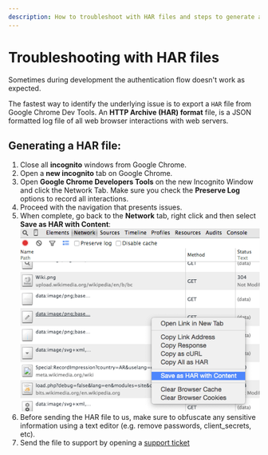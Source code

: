 ```yaml
---
description: How to troubleshoot with HAR files and steps to generate a HAR file.
---
```


# Troubleshooting with HAR files

Sometimes during development the authentication flow doesn't work as expected.

The fastest way to identify the underlying issue is to export a `HAR` file from Google Chrome Dev Tools. An **HTTP Archive (HAR) format** file, is a JSON formatted log file of all web browser interactions with web servers.

## Generating a HAR file:

1. Close all __incognito__ windows from Google Chrome.
1. Open a __new incognito__ tab on Google Chrome.
1. Open __Google Chrome Developers Tools__ on the new Incognito Window and click the Network Tab. Make sure you check the __Preserve Log__ options to record all interactions.
1. Proceed with the navigation that presents issues.
1. When complete, go back to the __Network__ tab, right click and then select **Save as HAR with Content**: ![docs/img/ss-2015-01-19T11-32-15.png](/media/articles/har/ss-2015-01-19T11-32-15.png)
1. Before sending the HAR file to us, make sure to obfuscate any sensitive information using a text editor (e.g. remove passwords, client_secrets, etc).
1. Send the file to support by opening a [support ticket](${env.DOMAIN_URL_SUPPORT})
